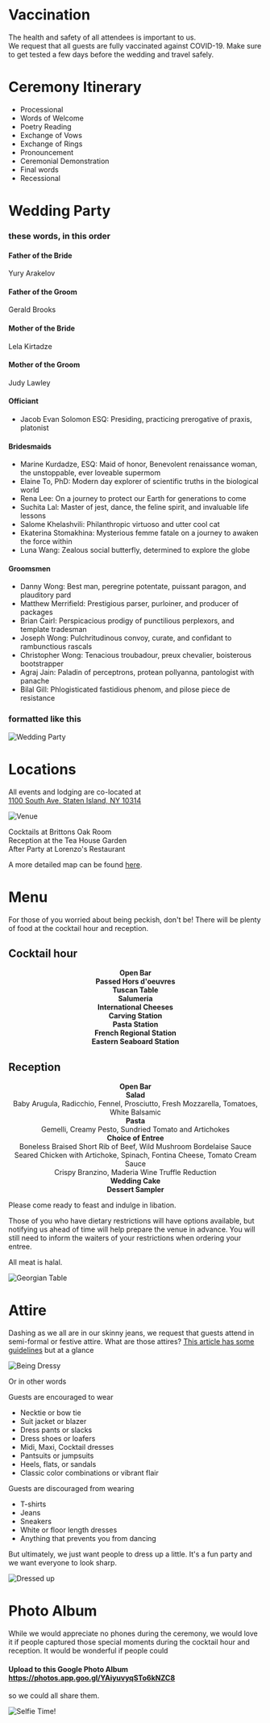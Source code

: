 
# Vaccination
The health and safety of all attendees is important to us.  
We request that all guests are fully vaccinated against COVID-19.
Make sure to get tested a few days before the wedding and travel safely.

# Ceremony Itinerary
- Processional
- Words of Welcome
- Poetry Reading
- Exchange of Vows
- Exchange of Rings
- Pronouncement
- Ceremonial Demonstration
- Final words
- Recessional

# Wedding Party
### these words, in this order

#### Father of the Bride
Yury Arakelov

#### Father of the Groom
Gerald Brooks

#### Mother of the Bride
Lela Kirtadze

#### Mother of the Groom
Judy Lawley

#### Officiant
- Jacob Evan Solomon ESQ: Presiding, practicing prerogative of praxis, platonist

#### Bridesmaids
- Marine Kurdadze, ESQ: Maid of honor, Benevolent renaissance woman, the unstoppable, ever loveable supermom
- Elaine To, PhD: Modern day explorer of scientific truths in the biological world
- Rena Lee: On a journey to protect our Earth for generations to come
- Suchita Lal: Master of jest, dance, the feline spirit, and invaluable life lessons
- Salome Khelashvili: Philanthropic virtuoso and utter cool cat
- Ekaterina Stomakhina: Mysterious femme fatale on a journey to awaken the force within
- Luna Wang: Zealous social butterfly, determined to explore the globe

#### Groomsmen
- Danny Wong: Best man, peregrine potentate, puissant paragon, and plauditory pard
- Matthew Merrifield: Prestigious parser, purloiner, and producer of packages
- Brian Cairl: Perspicacious prodigy of punctilious perplexors, and template tradesman
- Joseph Wong: Pulchritudinous convoy, curate, and confidant to rambunctious rascals
- Christopher Wong: Tenacious troubadour, preux chevalier, boisterous bootstrapper
- Agraj Jain: Paladin of perceptrons, protean pollyanna, pantologist with panache
- Bilal Gill: Phlogisticated fastidious phenom, and pilose piece de resistance


### formatted like this
![Wedding Party](wedding-party.png "Wedding Party")

# Locations
All events and lodging are co-located at  
[1100 South Ave, Staten Island, NY 10314](https://goo.gl/maps/7SmsbWwxsfS6uxTx9)

![Venue](venue.png "Venue")

Cocktails at Brittons Oak Room  
Reception at the Tea House Garden  
After Party at Lorenzo's Restaurant  

A more detailed map can be found [here](https://nicotrasballroom.com/tea-house-garden/).

# Menu
For those of you worried about being peckish, don't be!
There will be plenty of food at the cocktail hour and reception.

## Cocktail hour
<p style="text-align: center;">
<strong>Open Bar</strong><br>
<strong>Passed Hors d'oeuvres</strong><br>
<strong>Tuscan Table</strong><br>
<strong>Salumeria</strong><br>
<strong>International Cheeses</strong><br>
<strong>Carving Station</strong><br>
<strong>Pasta Station</strong><br>
<strong>French Regional Station</strong><br>
<strong>Eastern Seaboard Station</strong><br>
</p>

## Reception
<p style="text-align: center;">
<strong>Open Bar</strong><br>
<strong>Salad</strong><br>
Baby Arugula, Radicchio, Fennel, Prosciutto, Fresh Mozzarella, Tomatoes, White Balsamic<br>
<strong>Pasta</strong><br>
Gemelli, Creamy Pesto, Sundried Tomato and Artichokes<br>
<strong>Choice of Entree</strong><br>
Boneless Braised Short Rib of Beef, Wild Mushroom Bordelaise Sauce<br>
Seared Chicken with Artichoke, Spinach, Fontina Cheese, Tomato Cream Sauce<br>
Crispy Branzino, Maderia Wine Truffle Reduction<br>
<strong>Wedding Cake</strong><br>
<strong>Dessert Sampler</strong>
</p>

Please come ready to feast and indulge in libation.

Those of you who have dietary restrictions will have options available,
but notifying us ahead of time will help prepare the venue in advance.
You will still need to inform the waiters of your restrictions when ordering your entree.

All meat is halal.

![Georgian Table](georgian-table.jpeg "Georgian Table")

# Attire
Dashing as we all are in our skinny jeans, we request that guests attend in semi-formal or festive attire. What are those attires? [This article has some guidelines](https://www.brides.com/story/wedding-dress-code-explained) but at a glance

![Being Dressy](dress-code.png "Being Dressy")

Or in other words  

Guests are encouraged to wear
- Necktie or bow tie
- Suit jacket or blazer
- Dress pants or slacks
- Dress shoes or loafers
- Midi, Maxi, Cocktail dresses
- Pantsuits or jumpsuits
- Heels, flats, or sandals
- Classic color combinations or vibrant flair

Guests are discouraged from wearing
- T-shirts
- Jeans
- Sneakers
- White or floor length dresses
- Anything that prevents you from dancing

But ultimately, we just want people to dress up a little.
It's a fun party and we want everyone to look sharp.

![Dressed up](dressed-up.jpg "Dressed up")

# Photo Album
While we would appreciate no phones during the ceremony,
we would love it if people captured those special moments during the cocktail
hour and reception. It would be wonderful if people could

#### Upload to this Google Photo Album https://photos.app.goo.gl/YAiyuvyqSTo6kNZC8  

so we could all share them.

![Selfie Time!](german-selfie.jpg "Selfie Time!")
